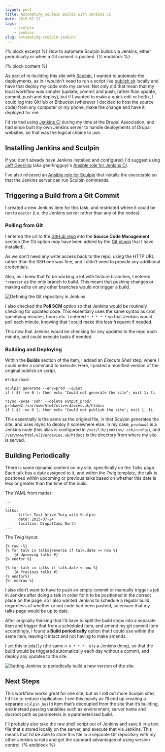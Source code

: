 ```yaml
---
layout: post
title: Automating Sculpin Builds with Jenkins CI
date: 2015-07-21
tags:
    - sculpin
    - jenkins
slug: automating-sculpin-jenkins
---
```

{% block excerpt %}
How to automate Sculpin builds via Jenkins, either periodically or when a Git commit is pushed.
{% endblock %}

{% block content %}

As part of re-building this site with [Sculpin](http://sculpin.io), I wanted to automate the deployments, as in I wouldn't need to run a script like [publish.sh](https://raw.githubusercontent.com/sculpin/sculpin-blog-skeleton/master/publish.sh) locally and have that deploy my code onto my server. Not only did that mean that my local workflow was simpler (update, commit and push, rather than update, commit, push and deploy), but if I wanted to make a quick edit or hotfix, I could log into GitHub or Bitbucket (wherever I decided to host the source code) from any computer or my phone, make the change and have it deployed for me.

I'd started using [Jenkins CI](http://jenkins-ci.org) during my time at the Drupal Association, and had since built my own Jenkins server to handle deployments of Drupal websites, so that was the logical choice to use.

## Installing Jenkins and Sculpin

If you don’t already have Jenkins installed and configured, I'd suggest using [Jeff Geerling](http://jeffgeerling.com/) (aka geerlingguy)'s [Ansible role for Jenkins CI](https://galaxy.ansible.com/list#/roles/440).

I've also released an [Ansible role for Sculpin](https://galaxy.ansible.com/list#/roles/4063) that installs the executable so that the Jenkins server can run Sculpin commands.

## Triggering a Build from a Git Commit

I created a new Jenkins item for this task, and restricted where it could be run to `master` (i.e. the Jenkins server rather than any of the nodes).

### Polling from Git

I entered the url to the [GitHub repo](https://github.com/opdavies/oliverdavies.uk) into the **Source Code Management** section (the Git option *may* have been added by the [Git plugin](https://wiki.jenkins-ci.org/display/JENKINS/Git+Plugin) that I have installed).

As we don’t need any write access back to the repo, using the HTTP URL rather than the SSH one was fine, and I didn’t need to provide any additional credentials.

Also, as I knew that I’d be working a lot with feature branches, I entered `*/master` as the only branch to build. This meant that pushing changes or making edits on any other branches would not trigger a build.

![Defining the Git repository in Jenkins](/assets/images/blog/oliverdavies-uk-jenkins-git-repo.png)

I also checked the **Poll SCM** option so that Jenkins would be routinely checking for updated code. This essentially uses the same syntax as cron, specifying minutes, hours etc. I entered `* * * * *` so that Jenkins would poll each minute, knowing that I could make this less frequent if needed.

This now that Jenkins would be checking for any updates to the repo each minute, and could execute tasks if needed.

### Building and Deploying

Within the **Builds** section of the item, I added an *Execute Shell* step, where I could enter a command to execute. Here, I pasted a modified version of the original publish.sh script.

    #!/bin/bash

    sculpin generate --env=prod --quiet
    if [ $? -ne 0 ]; then echo "Could not generate the site"; exit 1; fi

    rsync -avze 'ssh' --delete output_prod/ prodwww2:/var/www/html/oliverdavies.uk/htdocs
    if [ $? -ne 0 ]; then echo "Could not publish the site"; exit 1; fi

This essentially is the same as the original file, in that Sculpin generates the site, and uses rsync to deploy it somewhere else. In my case, `prodwww2` is a Jenkins node (this alias is configured in `/var/lib/jenkins/.ssh/config`), and `/var/www/html/oliverdavies.uk/htdocs` is the directory from where my site is served.

## Building Periodically

There is some dynamic content on my site, specifically on the Talks page. Each talk has a date assigned to it, and within the Twig template, the talk is positoned within upcoming or previous talks based on whether this date is less or greater than the time of the build.

The YAML front matter:

    ---
    ...
    talks:
        - title: Test Drive Twig with Sculpin
          date: 2015-07-24
          location: DrupalCamp North
    ---

The Twig layout:

    {% raw -%}
    {% for talk in talks|reverse if talk.date >= now %}
        {# Upcoming talks #}
    {% endfor %}

    {% for talk in talks if talk.date < now %}
        {# Previous talks #}
    {% endfor%}
    {%- endraw %}

I also didn’t want to have to push an empty commit or manually trigger a job in Jenkins after doing a talk in order for it to be positioned in the correct place on the page, so I also wanted Jenkins to schedule a regular build regardless of whether or not code had been pushed, so ensure that my talks page would be up to date.

After originally thinking that I'd have to split the build steps into a separate item and trigger that from a scheduled item, and amend my git commit item accordingly, I found a **Build periodically** option that I could use within the same item, leaving it intact and not having to make amends.

I set this to `@daily` (the same `H H * * *` - `H` is a Jenkins thing), so that the build would be triggered automatically each day without a commit, and deploy any updates to the site.

![Setting Jenkins to periodically build a new version of the site.](/assets/images/blog/oliverdavies-uk-jenkins-git-timer.png)

## Next Steps

This workflow works great for one site, but as I roll out more Sculpin sites, I'd like to reduce duplication. I see this mainly as I’ll end up creating a separate `sculpin_build` item that’s decoupled from the site that it’s building, and instead passing variables such as environment, server name and docroot path as parameters in a parameterized build.

I'll probably also take the raw shell script out of Jenkins and save it in a text file that's stored locally on the server, and execute that via Jenkins. This means that I’d be able to store this file in a separate Git repository with my other Jenkins scripts and get the standard advantages of using version control.
{% endblock %}
